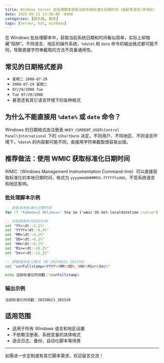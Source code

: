 ```yaml
---
title: Windows Server 批处理脚本获取当前系统标准化日期时间（适配多语言/多地区）
date: 2025-06-21 13:50:00 -0400
categories: [服务器, 脚本]
tags: [server, bat, windows]
---
```


在 Windows 批处理脚本中，获取当前系统日期和时间看似简单，实际上却暗藏“陷阱”。不同语言、地区的操作系统，`%date%` 和 `date` 命令的输出格式都可能不同，导致直接字符串截取的方法不具备通用性。

## 常见的日期格式差异

- `星期二 2008-07-29`
- `2008-07-29 星期二`
- `07/29/2008 Tue`
- `Tue 07/29/2008`
- 甚至还有其它语言环境下的各种格式

## 为什么不能直接用 `%date%` 或 `date` 命令？

Windows 的日期格式由注册表 `HKEY_CURRENT_USER\Control Panel\International` 下的 `sShortDate` 决定。不同用户、不同地区、不同语言环境下，`%date%` 的内容都可能不同，直接用字符串截取很容易出错。

## 推荐做法：使用 WMIC 获取标准化日期时间

WMIC（Windows Management Instrumentation Command-line）可以直接获取标准化的本地日期时间，格式为 `yyyymmddHHMMSS.ffffff±UUU`，不受系统语言和地区影响。

### 批处理脚本示例

```bat
:: 获取本地标准化日期时间
for /f "tokens=2 delims==" %%a in ('wmic OS Get localdatetime /value') do set "dt=%%a"

:: 分别提取年月日时分秒
set "YY=%dt:~2,2%"
set "YYYY=%dt:~0,4%"
set "MM=%dt:~4,2%"
set "DD=%dt:~6,2%"
set "HH=%dt:~8,2%"
set "Min=%dt:~10,2%"
set "Sec=%dt:~12,2%"

:: 拼接成自定义格式（如 20250621_101530）
set "curFullstamp=%YYYY%%MM%%DD%_%HH%%Min%%Sec%"

echo 当前标准化时间戳：%curFullstamp%
```

### 输出示例

```
当前标准化时间戳：20250621_101530
```

## 适用范围

- 适用于所有 Windows 语言和地区设置
- 不依赖注册表、系统变量的具体格式
- 适合日志、备份、自动化脚本等场景

---

如需进一步定制或有其它脚本需求，欢迎留言交流！
